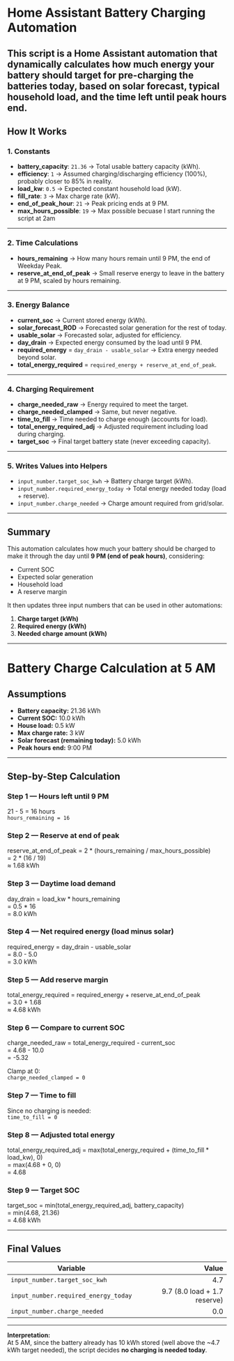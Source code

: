 # Home Assistant Battery Charging Automation

This script is a Home Assistant automation that **dynamically calculates how much energy your battery should target for pre-charging the batteries today**, based on solar forecast, typical household load, and the time left until peak hours end.
---
## How It Works

### 1. Constants
- **battery_capacity**: `21.36` → Total usable battery capacity (kWh).  
- **efficiency**: `1` → Assumed charging/discharging efficiency (100%), probably closer to 85% in reality.  
- **load_kw**: `0.5` → Expected constant household load (kW).  
- **fill_rate**: `3` → Max charge rate (kW).  
- **end_of_peak_hour**: `21` → Peak pricing ends at 9 PM.  
- **max_hours_possible**: `19` → Max possible becuase I start running the script at 2am  
---
### 2. Time Calculations
- **hours_remaining** → How many hours remain until 9 PM, the end of Weekday Peak.  
- **reserve_at_end_of_peak** → Small reserve energy to leave in the battery at 9 PM, scaled by hours remaining.  
---
### 3. Energy Balance
- **current_soc** → Current stored energy (kWh).  
- **solar_forecast_ROD** → Forecasted solar generation for the rest of today.  
- **usable_solar** → Forecasted solar, adjusted for efficiency.  
- **day_drain** → Expected energy consumed by the load until 9 PM.  
- **required_energy** = `day_drain - usable_solar` → Extra energy needed beyond solar.  
- **total_energy_required** = `required_energy + reserve_at_end_of_peak`.  
---
### 4. Charging Requirement
- **charge_needed_raw** → Energy required to meet the target.  
- **charge_needed_clamped** → Same, but never negative.  
- **time_to_fill** → Time needed to charge enough (accounts for load).  
- **total_energy_required_adj** → Adjusted requirement including load during charging.  
- **target_soc** → Final target battery state (never exceeding capacity).  
---
### 5. Writes Values into Helpers
- `input_number.target_soc_kwh` → Battery charge target (kWh).  
- `input_number.required_energy_today` → Total energy needed today (load + reserve).  
- `input_number.charge_needed` → Charge amount required from grid/solar.  
---
## Summary
This automation calculates how much your battery should be charged to make it through the day until **9 PM (end of peak hours)**, considering:
- Current SOC  
- Expected solar generation  
- Household load  
- A reserve margin  

It then updates three input numbers that can be used in other automations:  
1. **Charge target (kWh)**  
2. **Required energy (kWh)**  
3. **Needed charge amount (kWh)**  

---

# Battery Charge Calculation at 5 AM

## Assumptions

- **Battery capacity:** 21.36 kWh  
- **Current SOC:** 10.0 kWh  
- **House load:** 0.5 kW  
- **Max charge rate:** 3 kW  
- **Solar forecast (remaining today):** 5.0 kWh  
- **Peak hours end:** 9:00 PM  

---

## Step-by-Step Calculation

### Step 1 — Hours left until 9 PM
21 - 5 = 16 hours  
`hours_remaining = 16`

### Step 2 — Reserve at end of peak
reserve_at_end_of_peak = 2 * (hours_remaining / max_hours_possible)  
= 2 * (16 / 19)  
≈ 1.68 kWh

### Step 3 — Daytime load demand
day_drain = load_kw * hours_remaining  
= 0.5 * 16  
= 8.0 kWh

### Step 4 — Net required energy (load minus solar)
required_energy = day_drain - usable_solar  
= 8.0 - 5.0  
= 3.0 kWh

### Step 5 — Add reserve margin
total_energy_required = required_energy + reserve_at_end_of_peak  
= 3.0 + 1.68  
≈ 4.68 kWh

### Step 6 — Compare to current SOC
charge_needed_raw = total_energy_required - current_soc  
= 4.68 - 10.0  
= -5.32  

Clamp at 0:  
`charge_needed_clamped = 0`

### Step 7 — Time to fill
Since no charging is needed:  
`time_to_fill = 0`

### Step 8 — Adjusted total energy
total_energy_required_adj = max(total_energy_required + (time_to_fill * load_kw), 0)  
= max(4.68 + 0, 0)  
= 4.68

### Step 9 — Target SOC
target_soc = min(total_energy_required_adj, battery_capacity)  
= min(4.68, 21.36)  
= 4.68 kWh

---

## Final Values

| Variable                             | Value                           |
|--------------------------------------|---------------------------------:|
| `input_number.target_soc_kwh`        | 4.7                             |
| `input_number.required_energy_today` | 9.7 (8.0 load + 1.7 reserve)    |
| `input_number.charge_needed`         | 0.0                             |

---

**Interpretation:**  
At 5 AM, since the battery already has 10 kWh stored (well above the ~4.7 kWh target needed), the script decides **no charging is needed today**.

